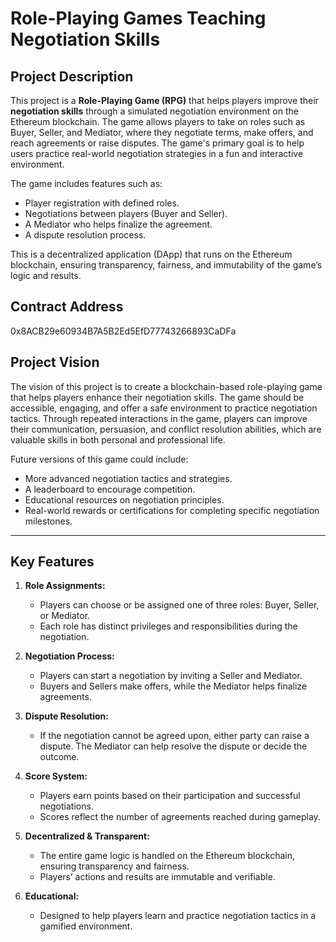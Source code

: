 # Role-Playing Games Teaching Negotiation Skills

## Project Description

This project is a **Role-Playing Game (RPG)** that helps players improve their **negotiation skills** through a simulated negotiation environment on the Ethereum blockchain. The game allows players to take on roles such as Buyer, Seller, and Mediator, where they negotiate terms, make offers, and reach agreements or raise disputes. The game's primary goal is to help users practice real-world negotiation strategies in a fun and interactive environment.

The game includes features such as:
- Player registration with defined roles.
- Negotiations between players (Buyer and Seller).
- A Mediator who helps finalize the agreement.
- A dispute resolution process.

This is a decentralized application (DApp) that runs on the Ethereum blockchain, ensuring transparency, fairness, and immutability of the game’s logic and results.


## Contract Address
0x8ACB29e60934B7A5B2Ed5EfD77743266893CaDFa


## Project Vision

The vision of this project is to create a blockchain-based role-playing game that helps players enhance their negotiation skills. The game should be accessible, engaging, and offer a safe environment to practice negotiation tactics. Through repeated interactions in the game, players can improve their communication, persuasion, and conflict resolution abilities, which are valuable skills in both personal and professional life.

Future versions of this game could include:
- More advanced negotiation tactics and strategies.
- A leaderboard to encourage competition.
- Educational resources on negotiation principles.
- Real-world rewards or certifications for completing specific negotiation milestones.

---

## Key Features

1. **Role Assignments:**
   - Players can choose or be assigned one of three roles: Buyer, Seller, or Mediator.
   - Each role has distinct privileges and responsibilities during the negotiation.

2. **Negotiation Process:**
   - Players can start a negotiation by inviting a Seller and Mediator.
   - Buyers and Sellers make offers, while the Mediator helps finalize agreements.
   
3. **Dispute Resolution:**
   - If the negotiation cannot be agreed upon, either party can raise a dispute. The Mediator can help resolve the dispute or decide the outcome.

4. **Score System:**
   - Players earn points based on their participation and successful negotiations.
   - Scores reflect the number of agreements reached during gameplay.

5. **Decentralized & Transparent:**
   - The entire game logic is handled on the Ethereum blockchain, ensuring transparency and fairness.
   - Players’ actions and results are immutable and verifiable.

6. **Educational:**
   - Designed to help players learn and practice negotiation tactics in a gamified environment.
   


